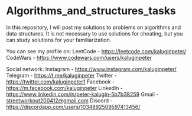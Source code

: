 # Algorithms_and_structures_tasks
In this repository, I will post my solutions to problems on algorithms and data structures. It is not necessary to use solutions for cheating, but you can study solutions for your familiarization.

You can see my profile on:
LeetCode - https://leetcode.com/kaluginpeter/
CodeWars - https://www.codewars.com/users/kaluginpeter

Social network:
Instagram - https://www.instagram.com/kaluginpeter/
Telegram - https://t.me/kaluginpeter
Twitter - https://twitter.com/kaluginpeter1
Facebook - https://m.facebook.com/kaluginpeter
LinkedIn - https://www.linkedin.com/in/peter-kalugin-5b7b38259
Gmail - streetworkout200412@gmail.com
Discord - https://discordapp.com/users/1034892509597413456/

